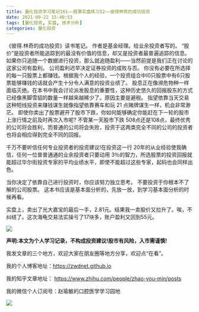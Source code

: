 ```yaml
---
title: 量化投资学习笔记161——股票实盘练习52——彼得林奇的成功投资
date: 2021-09-22 15:40:53
tags: [量化投资, 实盘, 技术分析]
categories: 量化投资
---
```

《彼得.林奇的成功投资》读书笔记。
作者是基金经理。给业余投资者写的。
“股价”是投资者所能追踪到的最没有价值的信息，却又是投资者最普遍追踪的信息。
如果你只追随一个数据进行投资，那么就追随盈利——当然前提是我们正在讨论的这家公司有盈利。
公司盈利迟早决定证券投资的成败与否。
你没有必要在所选择的每一只股票上都赚钱。根据我个人的经验，一个投资组合中l0只股票中有6只股票能够赚钱的话就会产生十分令人满意的投资业绩了。
股息正在像濒危物种一样面临灭绝。在本书中我会讨论派发股息的重要性，这种历史悠久的回报股东的方式已经像黑脚雪貂的数量一样越来越稀少了。原因主要是避税。
指望依靠当天交易这种短线投资来赚钱谋生就像指望依靠赛车和玩 21 点赌牌谋生一样，机会非常渺茫。
即使你卖出了股票避开了股市下跌，你如何能够确定你能赶在下一轮的股市上涨行情之前及时再次入市呢?
不管某一天股市下跌 508点还是108点，最终优秀的公司将会胜利，而普通的公司将会失败，投资于这两类完全不同的公司的投资者也将会相应得到完全不同的回报。

千万不要听信任何专业投资者的投资建议!在投资这一行 20年的从业经验使我确信，任何一位普普通通的业余投资者只要动用 3％的智力，所选股票的投资回报就能超过华尔街投资专家的平均业绩水平，即使不能超过这些专家，起码也会同样出色。

当你决定了依靠自己进行投资时，你应该努力独立思考。
不要投资于你根本不了解的公司股票。
这本书应该是基本面分析的，先放一放，到学习基本面分析的时候再看。

实盘上，卖出了光大嘉宝的最后一手，2.81元。结果我一卖股价又拉升了。唉，不纠结了。这次海龟交易法实操亏了17块多，账户盈利又回到55元。

![](https://zymblog-1258069789.cos.ap-chengdu.myqcloud.com/blog0178-QTLearn/131/01.jpg)


**声明:本文为个人学习记录，不构成投资建议!股市有风险，入市需谨慎!**



我发文章的三个地方，欢迎大家在朋友圈等地方分享，欢迎点“在看”。

我的个人博客地址：<https://zwdnet.github.io>

我的知乎文章地址： <https://www.zhihu.com/people/zhao-you-min/posts>

我的微信个人订阅号：赵瑜敏的口腔医学学习园地

![](https://zymblog-1258069789.cos.ap-chengdu.myqcloud.com/other/wx.jpg)
